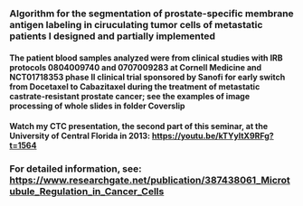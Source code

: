 ### Algorithm for the segmentation of prostate-specific membrane antigen labeling in ciruculating tumor cells of metastatic patients I designed and partially implemented

#### The patient blood samples analyzed were from clinical studies with IRB protocols 0804009740 and 0707009283 at Cornell Medicine and NCT01718353 phase II clinical trial sponsored by Sanofi for early switch from Docetaxel to Cabazitaxel during the treatment of metastatic castrate-resistant prostate cancer; see the examples of image processing of whole slides in folder Coverslip

#### Watch my CTC presentation, the second part of this seminar, at the University of Central Florida in 2013: https://youtu.be/kTYyltX9RFg?t=1564

### For detailed information, see: https://www.researchgate.net/publication/387438061_Microtubule_Regulation_in_Cancer_Cells
